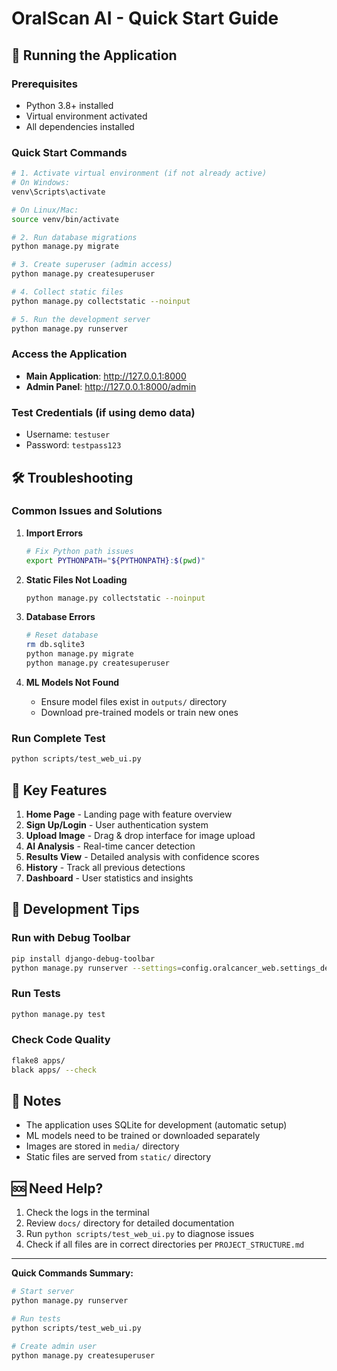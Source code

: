 # OralScan AI - Quick Start Guide

## 🚀 Running the Application

### Prerequisites
- Python 3.8+ installed
- Virtual environment activated
- All dependencies installed

### Quick Start Commands

```bash
# 1. Activate virtual environment (if not already active)
# On Windows:
venv\Scripts\activate

# On Linux/Mac:
source venv/bin/activate

# 2. Run database migrations
python manage.py migrate

# 3. Create superuser (admin access)
python manage.py createsuperuser

# 4. Collect static files
python manage.py collectstatic --noinput

# 5. Run the development server
python manage.py runserver
```

### Access the Application

- **Main Application**: http://127.0.0.1:8000
- **Admin Panel**: http://127.0.0.1:8000/admin

### Test Credentials (if using demo data)
- Username: `testuser`
- Password: `testpass123`

## 🛠️ Troubleshooting

### Common Issues and Solutions

1. **Import Errors**
   ```bash
   # Fix Python path issues
   export PYTHONPATH="${PYTHONPATH}:$(pwd)"
   ```

2. **Static Files Not Loading**
   ```bash
   python manage.py collectstatic --noinput
   ```

3. **Database Errors**
   ```bash
   # Reset database
   rm db.sqlite3
   python manage.py migrate
   python manage.py createsuperuser
   ```

4. **ML Models Not Found**
   - Ensure model files exist in `outputs/` directory
   - Download pre-trained models or train new ones

### Run Complete Test
```bash
python scripts/test_web_ui.py
```

## 📱 Key Features

1. **Home Page** - Landing page with feature overview
2. **Sign Up/Login** - User authentication system
3. **Upload Image** - Drag & drop interface for image upload
4. **AI Analysis** - Real-time cancer detection
5. **Results View** - Detailed analysis with confidence scores
6. **History** - Track all previous detections
7. **Dashboard** - User statistics and insights

## 🔧 Development Tips

### Run with Debug Toolbar
```bash
pip install django-debug-toolbar
python manage.py runserver --settings=config.oralcancer_web.settings_dev
```

### Run Tests
```bash
python manage.py test
```

### Check Code Quality
```bash
flake8 apps/
black apps/ --check
```

## 📝 Notes

- The application uses SQLite for development (automatic setup)
- ML models need to be trained or downloaded separately
- Images are stored in `media/` directory
- Static files are served from `static/` directory

## 🆘 Need Help?

1. Check the logs in the terminal
2. Review `docs/` directory for detailed documentation
3. Run `python scripts/test_web_ui.py` to diagnose issues
4. Check if all files are in correct directories per `PROJECT_STRUCTURE.md`

---

**Quick Commands Summary:**
```bash
# Start server
python manage.py runserver

# Run tests
python scripts/test_web_ui.py

# Create admin user
python manage.py createsuperuser
```